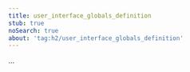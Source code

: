 ```yaml
---
title: user_interface_globals_definition
stub: true
noSearch: true
about: 'tag:h2/user_interface_globals_definition'
---
```

  ...
  
